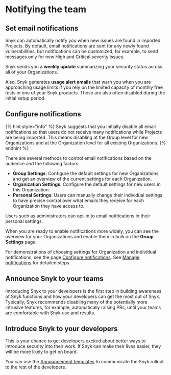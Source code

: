 # Notifying the team

## Set email notifications

Snyk can automatically notify you when new issues are found in imported Projects. By default, email notifications are sent for any newly found vulnerabilities, but notifications can be customized, for example, to send messages only for new High and Critical severity issues.&#x20;

Snyk sends you a **weekly update** summarizing your security status across all of your Organizations.&#x20;

Also, Snyk generates **usage alert emails** that warn you when you are approaching usage limits if you rely on the limited capacity of monthly free tests in one of your Snyk products. These are also often disabled during the initial setup period.

## Configure notifications

{% hint style="info" %}
Snyk suggests that you initially disable all email notifications so that users do not receive many notifications while Projects are being imported. This means disabling at the Group level for new Organizations and at the Organization level for all existing Organizations.
{% endhint %}

There are several methods to control email notifications based on the audience and the following factors:

* **Group Settings**: Configure the default settings for new Organizations and get an overview of the current settings for each Organization.
* **Organization Settings**: Configure the default settings for new users in this Organization.
* **Personal Settings**: Users can manually change their individual settings to have precise control over what emails they receive for each Organization they have access to.

Users such as administrators can opt-in to email notifications in their personal settings.

When you are ready to enable notifications more widely, you can see the overview for your Organizations and enable them in bulk on the **Group Settings** page.

For demonstrations of choosing settings for Organization and individual notifications, see the page  [Configure notifications](../phase-2-configure-account/set-visibility-and-configure-an-organization-template/configure-notifications.md). See [Manage notifications](../../../snyk-admin/manage-notifications.md) for detailed steps.

## Announce Snyk to your teams

Introducing Snyk to your developers is the first step in building awareness of Snyk functions and how your developers can get the most out of Snyk. Typically, Snyk recommends disabling many of the potentially more intrusive features, for example, automatically raising PRs, until your teams are comfortable with Snyk use and results.

## Introduce Snyk to your developers

This is your chance to get developers excited about better ways to introduce security into their work. If Snyk can make their lives easier, they will be more likely to get on board.

You can use the [Announcement templates](announcement-templates-for-initial-rollout.md) to communicate the Snyk rollout to the rest of the developers.
